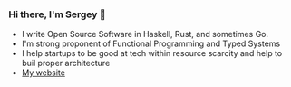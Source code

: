 ### Hi there, I'm Sergey 👋

- I write Open Source Software in Haskell, Rust, and sometimes Go.
- I'm strong proponent of Functional Programming and Typed Systems
- I help startups to be good at tech within resource scarcity and help to buil proper architecture
- [My website](https://sigrlami.eu)


<!--
**sigrlami/sigrlami** is a ✨ _special_ ✨ repository because its `README.md` (this file) appears on your GitHub profile.

Here are some ideas to get you started:

- 🔭 I’m currently working on ...
- 🌱 I’m currently learning ...
- 👯 I’m looking to collaborate on ...
- 🤔 I’m looking for help with ...
- 💬 Ask me about ...
- 📫 How to reach me: ...
- 😄 Pronouns: ...
- ⚡ Fun fact: ...
-->
